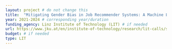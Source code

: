 ```yaml
---
layout: project # do not change this
title: 	"Mitigating Gender Bias in Job Recommender Systems: A Machine Learning-Law Synergy (TIMELY)"	# title of the project
year: 2021-2024	# corresponding year/duration
funding_agency: Linz Institute of Technology (LIT) # if needed
url: https://www.jku.at/en/institute-of-technology/research/lit-calls/schedl/
budget: # if needed
type: LIT 
---
```

